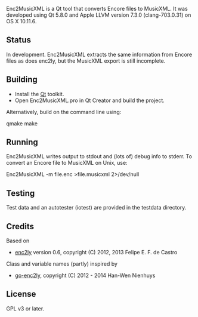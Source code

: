 Enc2MusicXML is a Qt tool that converts Encore files to MusicXML.
It was developed using Qt 5.8.0 and Apple LLVM version 7.3.0
(clang-703.0.31) on OS X 10.11.6.

## Status

In development. Enc2MusicXML extracts the same information from Encore files as does enc2ly,
but the MusicXML export is still incomplete.

## Building

* Install the [Qt](https://www.qt.io) toolkit.
* Open Enc2MusicXML.pro in Qt Creator and build the project.

Alternatively, build on the command line using:

 qmake
 make

## Running

Enc2MusicXML writes output to stdout and (lots of) debug info
to stderr. To convert an Encore file to MusicXML on Unix, use:

 Enc2MusicXML -m file.enc >file.musicxml 2>/dev/null

## Testing

Test data and an autotester (iotest) are provided in the testdata directory.

## Credits

Based on
* [enc2ly](http://enc2ly.sourceforge.net) version 0.6, copyright (C) 2012, 2013 Felipe E. F. de Castro

Class and variable names (partly) inspired by
* [go-enc2ly](https://github.com/hanwen/go-enc2ly), copyright (C) 2012 - 2014 Han-Wen Nienhuys

## License

GPL v3 or later.

